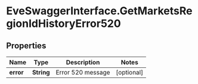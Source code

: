# EveSwaggerInterface.GetMarketsRegionIdHistoryError520

## Properties
Name | Type | Description | Notes
------------ | ------------- | ------------- | -------------
**error** | **String** | Error 520 message | [optional] 


